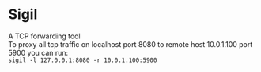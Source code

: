 # Sigil
A TCP forwarding tool      
To proxy all tcp traffic on localhost port 8080 to remote host 10.0.1.100 port 5900 you can run:     
```sigil -l 127.0.0.1:8080 -r 10.0.1.100:5900```
